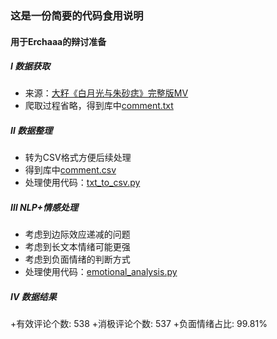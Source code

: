 ### 这是一份简要的代码食用说明
#### 用于Erchaaa的辩讨准备

##### Ⅰ 数据获取
+ 来源：[大籽《白月光与朱砂痣》完整版MV](https://www.bilibili.com/video/BV1uA411H7CR/)
+ 爬取过程省略，得到库中[comment.txt](comment.txt)

##### Ⅱ 数据整理
+ 转为CSV格式方便后续处理
+ 得到库中[comment.csv](comment.csv)
+ 处理使用代码：[txt_to_csv.py](txt_to_csv.py)

##### Ⅲ NLP+情感处理
+ 考虑到边际效应递减的问题
+ 考虑到长文本情绪可能更强
+ 考虑到负面情绪的判断方式
+ 处理使用代码：[emotional_analysis.py](emotional_analysis.py)

##### Ⅳ 数据结果
+有效评论个数: 538 
+消极评论个数: 537 
+负面情绪占比: 99.81% 
